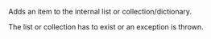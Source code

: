 ﻿Adds an item to the internal list or collection/dictionary.The list or collection has to exist or an exception is thrown.